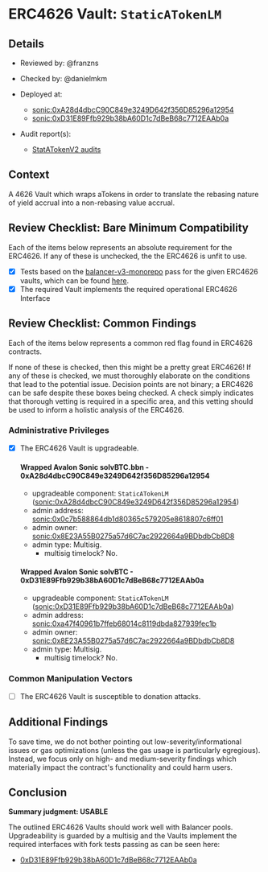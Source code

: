# ERC4626 Vault: `StaticATokenLM`

## Details
- Reviewed by: @franzns
- Checked by: @danielmkm
- Deployed at:
    - [sonic:0xA28d4dbcC90C849e3249D642f356D85296a12954](https://sonicscan.org/address/0xA28d4dbcC90C849e3249D642f356D85296a12954#code)
    - [sonic:0xD31E89Ffb929b38bA60D1c7dBeB68c7712EAAb0a](https://sonicscan.org/address/0xD31E89Ffb929b38bA60D1c7dBeB68c7712EAAb0a#code)

- Audit report(s):
    - [StatATokenV2 audits](https://github.com/aave-dao/aave-v3-origin/blob/067d29eb75115179501edc4316d125d9773f7928/audits/11-09-2024_Certora_StataTokenV2.pdf)

## Context
A 4626 Vault which wraps aTokens in order to translate the rebasing nature of yield accrual into a non-rebasing value accrual.

## Review Checklist: Bare Minimum Compatibility
Each of the items below represents an absolute requirement for the ERC4626. If any of these is unchecked, the the ERC4626 is unfit to use.

- [x] Tests based on the [balancer-v3-monorepo](https://github.com/balancer/balancer-v3-monorepo/tree/main/pkg/vault/test/foundry/fork) pass for the given ERC4626 vaults, which can be found [here](https://github.com/balancer/balancer-v3-erc4626-tests/tree/main/test).
- [x] The required Vault implements the required operational ERC4626 Interface

## Review Checklist: Common Findings
Each of the items below represents a common red flag found in ERC4626 contracts.

If none of these is checked, then this might be a pretty great ERC4626! If any of these is checked, we must thoroughly elaborate on the conditions that lead to the potential issue. Decision points are not binary; a ERC4626 can be safe despite these boxes being checked. A check simply indicates that thorough vetting is required in a specific area, and this vetting should be used to inform a holistic analysis of the ERC4626.

### Administrative Privileges
- [x] The ERC4626 Vault is upgradeable. 

    #### Wrapped Avalon Sonic solvBTC.bbn - 0xA28d4dbcC90C849e3249D642f356D85296a12954
    - upgradeable component: `StaticATokenLM` ([sonic:0xA28d4dbcC90C849e3249D642f356D85296a12954](https://sonicscan.org/address/0xA28d4dbcC90C849e3249D642f356D85296a12954#code))
    - admin address: [sonic:0x0c7b588864db1d80365c579205e8618807c6ff01](https://sonicscan.org/address/0x0c7b588864db1d80365c579205e8618807c6ff01)
    - admin owner: [sonic:0x8E23A55B0275a57d6C7ac2922664a9BDbdbCb8D8](https://sonicscan.org/address/0x8E23A55B0275a57d6C7ac2922664a9BDbdbCb8D8)
    - admin type: Multisig.
        - multisig timelock? No.

    #### Wrapped Avalon Sonic solvBTC - 0xD31E89Ffb929b38bA60D1c7dBeB68c7712EAAb0a
    - upgradeable component: `StaticATokenLM` ([sonic:0xD31E89Ffb929b38bA60D1c7dBeB68c7712EAAb0a](https://sonicscan.org/address/0xD31E89Ffb929b38bA60D1c7dBeB68c7712EAAb0a#code))
    - admin address: [sonic:0xa47f40961b7ffeb68014c8119dbda827939fec1b](https://sonicscan.org/address/0xa47f40961b7ffeb68014c8119dbda827939fec1b#code)
    - admin owner: [sonic:0x8E23A55B0275a57d6C7ac2922664a9BDbdbCb8D8](https://sonicscan.org/address/0x8E23A55B0275a57d6C7ac2922664a9BDbdbCb8D8#code)
    - admin type: Multisig.
        - multisig timelock? No.

### Common Manipulation Vectors
- [ ] The ERC4626 Vault is susceptible to donation attacks.

## Additional Findings
To save time, we do not bother pointing out low-severity/informational issues or gas optimizations (unless the gas usage is particularly egregious). Instead, we focus only on high- and medium-severity findings which materially impact the contract's functionality and could harm users.

## Conclusion
**Summary judgment: USABLE**

The outlined ERC4626 Vaults should work well with Balancer pools. Upgradeability is guarded by a multisig and the Vaults implement the required interfaces with fork tests passing as can be seen here:
- [0xD31E89Ffb929b38bA60D1c7dBeB68c7712EAAb0a](https://github.com/balancer/balancer-v3-erc4626-tests/blob/main/test/sonic/ERC4626Avalon.t.sol)